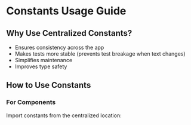 # Constants Usage Guide

## Why Use Centralized Constants?

- Ensures consistency across the app
- Makes tests more stable (prevents test breakage when text changes)
- Simplifies maintenance
- Improves type safety

## How to Use Constants

### For Components

Import constants from the centralized location:
